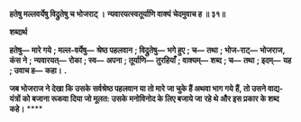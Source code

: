**हतेषु मल्लवर्येषु विद्रुतेषु च भोजराट् ।** **न्यवारयत्स्वतूर्याणि वाक्यं चेदमुवाच ह ॥ ३१॥** 

**शब्दार्थ** 

**हतेषु—** **मारे गये** **; मल्ल-वर्येषु—** **श्रेष्ठ पहलवान** **; विद्रुतेषु—** **भगे हुए** **; च—** **तथा** **; भोज-राट्—** **भोजराज, कंस ने** **; न्यवारयत्—** **रोका** **; स्व—** **अपना** **; तूर्याणि—** **तुरहियाँ** **; वाक्यम्—** **शब्द** **; च—** **तथा** **; इदम्—** **यह** **; उवाच ह—** **कहा।** **.** 

**जब भोजराज ने देखा कि उसके सर्वश्रेष्ठ पहलवान या तो मारे जा चुके हैं अथवा भाग गये** **हैं, तो उसने वाद्य-यंत्रों को बजाना रूकवा दिया जो मूलत: उसके मनोविनोद के लिए बजाये जा** **रहे थे और इस प्रकार के शब्द कहे।** **** 